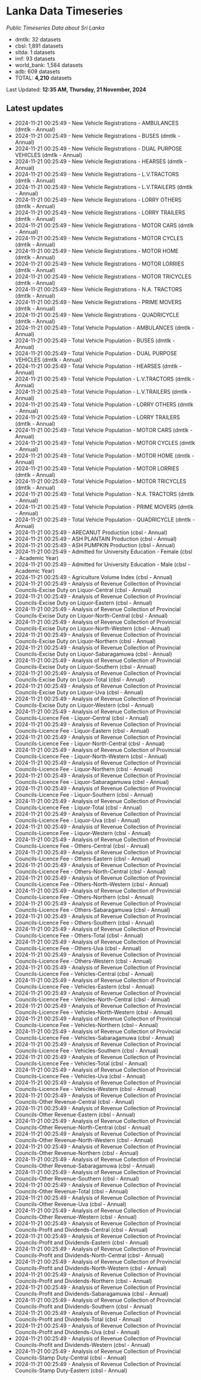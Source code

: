 # Lanka Data Timeseries
*Public Timeseries Data about Sri Lanka*

* dmtlk: 32 datasets
* cbsl: 1,891 datasets
* sltda: 1 datasets
* imf: 93 datasets
* world_bank: 1,584 datasets
* adb: 609 datasets
* TOTAL: **4,210** datasets

Last Updated: **12:35 AM, Thursday, 21 November, 2024**

## Latest updates

* 2024-11-21 00:25:49 - New Vehicle Registrations - AMBULANCES (dmtlk - Annual)
* 2024-11-21 00:25:49 - New Vehicle Registrations - BUSES (dmtlk - Annual)
* 2024-11-21 00:25:49 - New Vehicle Registrations - DUAL PURPOSE VEHICLES (dmtlk - Annual)
* 2024-11-21 00:25:49 - New Vehicle Registrations - HEARSES (dmtlk - Annual)
* 2024-11-21 00:25:49 - New Vehicle Registrations - L.V.TRACTORS (dmtlk - Annual)
* 2024-11-21 00:25:49 - New Vehicle Registrations - L.V.TRAILERS (dmtlk - Annual)
* 2024-11-21 00:25:49 - New Vehicle Registrations - LORRY OTHERS (dmtlk - Annual)
* 2024-11-21 00:25:49 - New Vehicle Registrations - LORRY TRAILERS (dmtlk - Annual)
* 2024-11-21 00:25:49 - New Vehicle Registrations - MOTOR CARS (dmtlk - Annual)
* 2024-11-21 00:25:49 - New Vehicle Registrations - MOTOR CYCLES (dmtlk - Annual)
* 2024-11-21 00:25:49 - New Vehicle Registrations - MOTOR HOME (dmtlk - Annual)
* 2024-11-21 00:25:49 - New Vehicle Registrations - MOTOR LORRIES (dmtlk - Annual)
* 2024-11-21 00:25:49 - New Vehicle Registrations - MOTOR TRICYCLES (dmtlk - Annual)
* 2024-11-21 00:25:49 - New Vehicle Registrations - N.A. TRACTORS (dmtlk - Annual)
* 2024-11-21 00:25:49 - New Vehicle Registrations - PRIME MOVERS (dmtlk - Annual)
* 2024-11-21 00:25:49 - New Vehicle Registrations - QUADRICYCLE (dmtlk - Annual)
* 2024-11-21 00:25:49 - Total Vehicle Population - AMBULANCES (dmtlk - Annual)
* 2024-11-21 00:25:49 - Total Vehicle Population - BUSES (dmtlk - Annual)
* 2024-11-21 00:25:49 - Total Vehicle Population - DUAL PURPOSE VEHICLES (dmtlk - Annual)
* 2024-11-21 00:25:49 - Total Vehicle Population - HEARSES (dmtlk - Annual)
* 2024-11-21 00:25:49 - Total Vehicle Population - L.V.TRACTORS (dmtlk - Annual)
* 2024-11-21 00:25:49 - Total Vehicle Population - L.V.TRAILERS (dmtlk - Annual)
* 2024-11-21 00:25:49 - Total Vehicle Population - LORRY OTHERS (dmtlk - Annual)
* 2024-11-21 00:25:49 - Total Vehicle Population - LORRY TRAILERS (dmtlk - Annual)
* 2024-11-21 00:25:49 - Total Vehicle Population - MOTOR CARS (dmtlk - Annual)
* 2024-11-21 00:25:49 - Total Vehicle Population - MOTOR CYCLES (dmtlk - Annual)
* 2024-11-21 00:25:49 - Total Vehicle Population - MOTOR HOME (dmtlk - Annual)
* 2024-11-21 00:25:49 - Total Vehicle Population - MOTOR LORRIES (dmtlk - Annual)
* 2024-11-21 00:25:49 - Total Vehicle Population - MOTOR TRICYCLES (dmtlk - Annual)
* 2024-11-21 00:25:49 - Total Vehicle Population - N.A. TRACTORS (dmtlk - Annual)
* 2024-11-21 00:25:49 - Total Vehicle Population - PRIME MOVERS (dmtlk - Annual)
* 2024-11-21 00:25:49 - Total Vehicle Population - QUADRICYCLE (dmtlk - Annual)
* 2024-11-21 00:25:49 - ARECANUT Production (cbsl - Annual)
* 2024-11-21 00:25:49 - ASH PLANTAIN Production (cbsl - Annual)
* 2024-11-21 00:25:49 - ASH PUMPKIN Production (cbsl - Annual)
* 2024-11-21 00:25:49 - Admitted for University Education - Female (cbsl - Academic Year)
* 2024-11-21 00:25:49 - Admitted for University Education - Male (cbsl - Academic Year)
* 2024-11-21 00:25:49 - Agriculture Volume Index (cbsl - Annual)
* 2024-11-21 00:25:49 - Analysis of Revenue Collection of Provincial Councils-Excise Duty on Liquor-Central (cbsl - Annual)
* 2024-11-21 00:25:49 - Analysis of Revenue Collection of Provincial Councils-Excise Duty on Liquor-Eastern (cbsl - Annual)
* 2024-11-21 00:25:49 - Analysis of Revenue Collection of Provincial Councils-Excise Duty on Liquor-North-Central (cbsl - Annual)
* 2024-11-21 00:25:49 - Analysis of Revenue Collection of Provincial Councils-Excise Duty on Liquor-North-Western (cbsl - Annual)
* 2024-11-21 00:25:49 - Analysis of Revenue Collection of Provincial Councils-Excise Duty on Liquor-Northern (cbsl - Annual)
* 2024-11-21 00:25:49 - Analysis of Revenue Collection of Provincial Councils-Excise Duty on Liquor-Sabaragamuwa (cbsl - Annual)
* 2024-11-21 00:25:49 - Analysis of Revenue Collection of Provincial Councils-Excise Duty on Liquor-Southern (cbsl - Annual)
* 2024-11-21 00:25:49 - Analysis of Revenue Collection of Provincial Councils-Excise Duty on Liquor-Total (cbsl - Annual)
* 2024-11-21 00:25:49 - Analysis of Revenue Collection of Provincial Councils-Excise Duty on Liquor-Uva (cbsl - Annual)
* 2024-11-21 00:25:49 - Analysis of Revenue Collection of Provincial Councils-Excise Duty on Liquor-Western (cbsl - Annual)
* 2024-11-21 00:25:49 - Analysis of Revenue Collection of Provincial Councils-Licence Fee - Liquor-Central (cbsl - Annual)
* 2024-11-21 00:25:49 - Analysis of Revenue Collection of Provincial Councils-Licence Fee - Liquor-Eastern (cbsl - Annual)
* 2024-11-21 00:25:49 - Analysis of Revenue Collection of Provincial Councils-Licence Fee - Liquor-North-Central (cbsl - Annual)
* 2024-11-21 00:25:49 - Analysis of Revenue Collection of Provincial Councils-Licence Fee - Liquor-North-Western (cbsl - Annual)
* 2024-11-21 00:25:49 - Analysis of Revenue Collection of Provincial Councils-Licence Fee - Liquor-Northern (cbsl - Annual)
* 2024-11-21 00:25:49 - Analysis of Revenue Collection of Provincial Councils-Licence Fee - Liquor-Sabaragamuwa (cbsl - Annual)
* 2024-11-21 00:25:49 - Analysis of Revenue Collection of Provincial Councils-Licence Fee - Liquor-Southern (cbsl - Annual)
* 2024-11-21 00:25:49 - Analysis of Revenue Collection of Provincial Councils-Licence Fee - Liquor-Total (cbsl - Annual)
* 2024-11-21 00:25:49 - Analysis of Revenue Collection of Provincial Councils-Licence Fee - Liquor-Uva (cbsl - Annual)
* 2024-11-21 00:25:49 - Analysis of Revenue Collection of Provincial Councils-Licence Fee - Liquor-Western (cbsl - Annual)
* 2024-11-21 00:25:49 - Analysis of Revenue Collection of Provincial Councils-Licence Fee - Others-Central (cbsl - Annual)
* 2024-11-21 00:25:49 - Analysis of Revenue Collection of Provincial Councils-Licence Fee - Others-Eastern (cbsl - Annual)
* 2024-11-21 00:25:49 - Analysis of Revenue Collection of Provincial Councils-Licence Fee - Others-North-Central (cbsl - Annual)
* 2024-11-21 00:25:49 - Analysis of Revenue Collection of Provincial Councils-Licence Fee - Others-North-Western (cbsl - Annual)
* 2024-11-21 00:25:49 - Analysis of Revenue Collection of Provincial Councils-Licence Fee - Others-Northern (cbsl - Annual)
* 2024-11-21 00:25:49 - Analysis of Revenue Collection of Provincial Councils-Licence Fee - Others-Sabaragamuwa (cbsl - Annual)
* 2024-11-21 00:25:49 - Analysis of Revenue Collection of Provincial Councils-Licence Fee - Others-Southern (cbsl - Annual)
* 2024-11-21 00:25:49 - Analysis of Revenue Collection of Provincial Councils-Licence Fee - Others-Total (cbsl - Annual)
* 2024-11-21 00:25:49 - Analysis of Revenue Collection of Provincial Councils-Licence Fee - Others-Uva (cbsl - Annual)
* 2024-11-21 00:25:49 - Analysis of Revenue Collection of Provincial Councils-Licence Fee - Others-Western (cbsl - Annual)
* 2024-11-21 00:25:49 - Analysis of Revenue Collection of Provincial Councils-Licence Fee - Vehicles-Central (cbsl - Annual)
* 2024-11-21 00:25:49 - Analysis of Revenue Collection of Provincial Councils-Licence Fee - Vehicles-Eastern (cbsl - Annual)
* 2024-11-21 00:25:49 - Analysis of Revenue Collection of Provincial Councils-Licence Fee - Vehicles-North-Central (cbsl - Annual)
* 2024-11-21 00:25:49 - Analysis of Revenue Collection of Provincial Councils-Licence Fee - Vehicles-North-Western (cbsl - Annual)
* 2024-11-21 00:25:49 - Analysis of Revenue Collection of Provincial Councils-Licence Fee - Vehicles-Northern (cbsl - Annual)
* 2024-11-21 00:25:49 - Analysis of Revenue Collection of Provincial Councils-Licence Fee - Vehicles-Sabaragamuwa (cbsl - Annual)
* 2024-11-21 00:25:49 - Analysis of Revenue Collection of Provincial Councils-Licence Fee - Vehicles-Southern (cbsl - Annual)
* 2024-11-21 00:25:49 - Analysis of Revenue Collection of Provincial Councils-Licence Fee - Vehicles-Total (cbsl - Annual)
* 2024-11-21 00:25:49 - Analysis of Revenue Collection of Provincial Councils-Licence Fee - Vehicles-Uva (cbsl - Annual)
* 2024-11-21 00:25:49 - Analysis of Revenue Collection of Provincial Councils-Licence Fee - Vehicles-Western (cbsl - Annual)
* 2024-11-21 00:25:49 - Analysis of Revenue Collection of Provincial Councils-Other Revenue-Central (cbsl - Annual)
* 2024-11-21 00:25:49 - Analysis of Revenue Collection of Provincial Councils-Other Revenue-Eastern (cbsl - Annual)
* 2024-11-21 00:25:49 - Analysis of Revenue Collection of Provincial Councils-Other Revenue-North-Central (cbsl - Annual)
* 2024-11-21 00:25:49 - Analysis of Revenue Collection of Provincial Councils-Other Revenue-North-Western (cbsl - Annual)
* 2024-11-21 00:25:49 - Analysis of Revenue Collection of Provincial Councils-Other Revenue-Northern (cbsl - Annual)
* 2024-11-21 00:25:49 - Analysis of Revenue Collection of Provincial Councils-Other Revenue-Sabaragamuwa (cbsl - Annual)
* 2024-11-21 00:25:49 - Analysis of Revenue Collection of Provincial Councils-Other Revenue-Southern (cbsl - Annual)
* 2024-11-21 00:25:49 - Analysis of Revenue Collection of Provincial Councils-Other Revenue-Total (cbsl - Annual)
* 2024-11-21 00:25:49 - Analysis of Revenue Collection of Provincial Councils-Other Revenue-Uva (cbsl - Annual)
* 2024-11-21 00:25:49 - Analysis of Revenue Collection of Provincial Councils-Other Revenue-Western (cbsl - Annual)
* 2024-11-21 00:25:49 - Analysis of Revenue Collection of Provincial Councils-Profit and Dividends-Central (cbsl - Annual)
* 2024-11-21 00:25:49 - Analysis of Revenue Collection of Provincial Councils-Profit and Dividends-Eastern (cbsl - Annual)
* 2024-11-21 00:25:49 - Analysis of Revenue Collection of Provincial Councils-Profit and Dividends-North-Central (cbsl - Annual)
* 2024-11-21 00:25:49 - Analysis of Revenue Collection of Provincial Councils-Profit and Dividends-North-Western (cbsl - Annual)
* 2024-11-21 00:25:49 - Analysis of Revenue Collection of Provincial Councils-Profit and Dividends-Northern (cbsl - Annual)
* 2024-11-21 00:25:49 - Analysis of Revenue Collection of Provincial Councils-Profit and Dividends-Sabaragamuwa (cbsl - Annual)
* 2024-11-21 00:25:49 - Analysis of Revenue Collection of Provincial Councils-Profit and Dividends-Southern (cbsl - Annual)
* 2024-11-21 00:25:49 - Analysis of Revenue Collection of Provincial Councils-Profit and Dividends-Total (cbsl - Annual)
* 2024-11-21 00:25:49 - Analysis of Revenue Collection of Provincial Councils-Profit and Dividends-Uva (cbsl - Annual)
* 2024-11-21 00:25:49 - Analysis of Revenue Collection of Provincial Councils-Profit and Dividends-Western (cbsl - Annual)
* 2024-11-21 00:25:49 - Analysis of Revenue Collection of Provincial Councils-Stamp Duty-Central (cbsl - Annual)
* 2024-11-21 00:25:49 - Analysis of Revenue Collection of Provincial Councils-Stamp Duty-Eastern (cbsl - Annual)